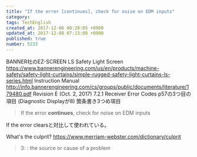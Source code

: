 ```yaml
---
title: "If the error [continues], check for noise on EDM inputs"
category: 
tags: TechEnglish
created_at: 2017-12-06 08:28:05 +0900
updated_at: 2017-12-08 07:13:08 +0900
published: true
number: 5233
---
```


BANNER社のEZ-SCREEN LS Safety Light Screen
https://www.bannerengineering.com/us/en/products/machine-safety/safety-light-curtains/simple-rugged-safety-light-curtains-ls-series.html
Instruction Manual
http://info.bannerengineering.com/cs/groups/public/documents/literature/179480.pdf
Revision E (Oct. 2, 2017)
7.2.1 Receiver Error Codes
p57の3つ目の項目 (Diagnostic Displayが8)
箇条書き3つめ項目

> If the error **continues**, check for noise on EDM inputs

If the error clearsと対比して使われている。

What's the culprit?
https://www.merriam-webster.com/dictionary/culprit
> 3: : the source or cause of a problem




